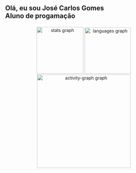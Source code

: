 <h2 align="left">Olá, eu sou José Carlos Gomes <br> Aluno de progamação</h2>


###

<div align="center">
  <img src="https://github-readme-stats.vercel.app/api?username=Jose-carlos2025&hide_title=false&hide_rank=false&show_icons=true&include_all_commits=true&count_private=true&disable_animations=false&theme=dracula&locale=en&hide_border=false&order=1" height="150" alt="stats graph"  />
  <img src="https://github-readme-stats.vercel.app/api/top-langs?username=Jose-carlos2025&locale=en&hide_title=false&layout=compact&card_width=320&langs_count=8&theme=blueberry&hide_border=false&order=2" height="148" alt="languages graph"  />
  <img src="https://github-readme-activity-graph.vercel.app/graph?username=Jose-carlos2025&radius=16&theme=react&area=true&order=5" height="300" alt="activity-graph graph"  />
</div>

###



